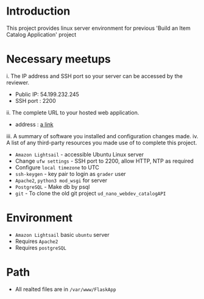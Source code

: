 # Introduction

This project provides linux server environment for previous 'Build an Item Catalog Application' project

# Necessary meetups

i. The IP address and SSH port so your server can be accessed by the reviewer.
 * Public IP: 54.199.232.245
 * SSH port : 2200

ii. The complete URL to your hosted web application.
 * address : [a link](http://ec2-54-199-232-245.ap-northeast-1.compute.amazonaws.com)
 
iii. A summary of software you installed and configuration changes made.
iv. A list of any third-party resources you made use of to complete this project.
 * `Amazon Lightsail` - accessible Ubuntu Linux server
 * Change `ufw settings` - SSH port to 2200, allow HTTP, NTP as required
 * Configure `local timezone` to UTC
 * `ssh-keygen` - key pair to login as `grader` user
 * `Apache2`, `python3 mod_wsgi` for server
 * `PostgreSQL` - Make db by psql
 * `git` - To clone the old git project `ud_nano_webdev_catalogAPI`

# Environment

* `Amazon Lightsail` basic `ubuntu` server
* Requires `Apache2`
* Requires `postgreSQL`

# Path

* All realted files are in `/var/www/FlaskApp`

